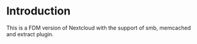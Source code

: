 # Introduction

This is a FDM version of Nextcloud with the support of smb, memcached and extract plugin.
